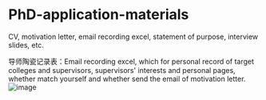 # PhD-application-materials
CV, motivation letter, email recording excel, statement of purpose, interview slides, etc.

导师陶瓷记录表：Email recording excel, which for personal record of target colleges and supervisors, supervisors' interests and personal pages, whether match yourself and whether send the email of motivation letter.
![image](https://github.com/fuyuantan/PhD-application-materials/assets/37855837/007a6eb1-6aee-4c49-a9bf-9ea3db537c1c)
